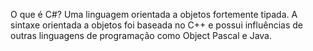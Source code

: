 O que é C#?
Uma linguagem orientada a objetos fortemente tipada.
A sintaxe orientada a objetos foi baseada no C++ e possui influências de outras linguagens de programação como Object Pascal e Java. 
